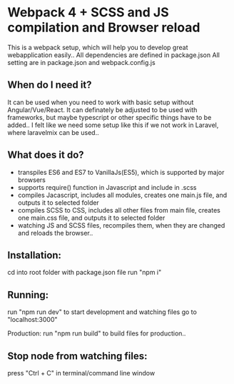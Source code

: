 # Webpack 4 + SCSS and JS compilation and Browser reload
This is a webpack setup, which will help you to develop great webapplication easily..
All dependencies are defined in package.json
All setting are in package.json and webpack.config.js

## When do I need it?
It can be used when you need to work with basic setup without Angular/Vue/React. It can definately be adjusted to be used with frameworks, but maybe typescript or other specific things have to be added..
I felt like we need some setup like this if we not work in Laravel, where laravelmix can be used..

## What does it do?
- transpiles ES6 and ES7 to VanillaJs(ES5), which is supported by major browsers
- supports require() function in Javascript and include in .scss
- compiles Jacascript, includes all modules, creates one main.js file, and outputs it to selected folder
- compiles SCSS to CSS, includes all other files from main file, creates one main.css file, and outputs it to selected folder 
- watching JS and SCSS files, recompiles them, when they are changed and reloads the browser..

## Installation:
cd into root folder with package.json file
run "npm i"

## Running:
run "npm run dev" to start development and watching files
go to "localhost:3000"

Production:
run "npm run build" to build files for production..

## Stop node from watching files:
press "Ctrl + C" in terminal/command line window